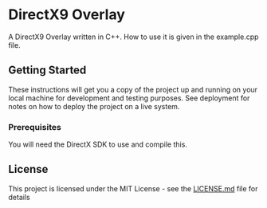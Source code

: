 # DirectX9 Overlay

A DirectX9 Overlay written in C++. How to use it is given in the example.cpp file.

## Getting Started

These instructions will get you a copy of the project up and running on your local machine for development and testing purposes. See deployment for notes on how to deploy the project on a live system.

### Prerequisites

You will need the DirectX SDK to use and compile this.

## License

This project is licensed under the MIT License - see the [LICENSE.md](LICENSE.md) file for details
